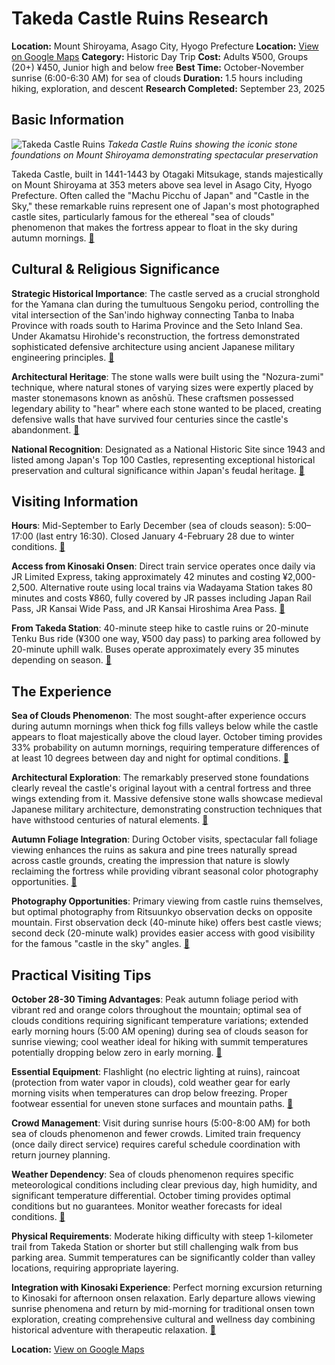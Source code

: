 # Takeda Castle Ruins Research

**Location:** Mount Shiroyama, Asago City, Hyogo Prefecture
**Location:** [View on Google Maps](https://maps.google.com/maps?q=35.30029,134.82937)
**Category:** Historic Day Trip
**Cost:** Adults ¥500, Groups (20+) ¥450, Junior high and below free
**Best Time:** October-November sunrise (6:00-6:30 AM) for sea of clouds
**Duration:** 1.5 hours including hiking, exploration, and descent
**Research Completed:** September 23, 2025

## Basic Information

![Takeda Castle Ruins](https://upload.wikimedia.org/wikipedia/commons/thumb/2/26/%E7%AB%B9%E7%94%B0%E5%9F%8E.JPG/800px-%E7%AB%B9%E7%94%B0%E5%9F%8E.JPG)
*Takeda Castle Ruins showing the iconic stone foundations on Mount Shiroyama demonstrating spectacular preservation*

Takeda Castle, built in 1441-1443 by Otagaki Mitsukage, stands majestically on Mount Shiroyama at 353 meters above sea level in Asago City, Hyogo Prefecture. Often called the "Machu Picchu of Japan" and "Castle in the Sky," these remarkable ruins represent one of Japan's most photographed castle sites, particularly famous for the ethereal "sea of clouds" phenomenon that makes the fortress appear to float in the sky during autumn mornings. [🔗](https://en.wikipedia.org/wiki/Takeda_Castle)

## Cultural & Religious Significance

**Strategic Historical Importance**: The castle served as a crucial stronghold for the Yamana clan during the tumultuous Sengoku period, controlling the vital intersection of the San'indo highway connecting Tanba to Inaba Province with roads south to Harima Province and the Seto Inland Sea. Under Akamatsu Hirohide's reconstruction, the fortress demonstrated sophisticated defensive architecture using ancient Japanese military engineering principles. [🔗](https://en.wikipedia.org/wiki/Takeda_Castle)

**Architectural Heritage**: The stone walls were built using the "Nozura-zumi" technique, where natural stones of varying sizes were expertly placed by master stonemasons known as anōshū. These craftsmen possessed legendary ability to "hear" where each stone wanted to be placed, creating defensive walls that have survived four centuries since the castle's abandonment. [🔗](https://livejapan.com/en/in-kansai/in-pref-hyogo/in-hyogo-suburbs/article-a2000062/)

**National Recognition**: Designated as a National Historic Site since 1943 and listed among Japan's Top 100 Castles, representing exceptional historical preservation and cultural significance within Japan's feudal heritage. [🔗](https://www.japan-guide.com/e/e3592.html)

## Visiting Information

**Hours**: Mid-September to Early December (sea of clouds season): 5:00–17:00 (last entry 16:30). Closed January 4-February 28 due to winter conditions. [🔗](https://matcha-jp.com/en/21709)

**Access from Kinosaki Onsen**: Direct train service operates once daily via JR Limited Express, taking approximately 42 minutes and costing ¥2,000-2,500. Alternative route using local trains via Wadayama Station takes 80 minutes and costs ¥860, fully covered by JR passes including Japan Rail Pass, JR Kansai Wide Pass, and JR Kansai Hiroshima Area Pass. [🔗](https://www.japan-guide.com/e/e3592.html)

**From Takeda Station**: 40-minute steep hike to castle ruins or 20-minute Tenku Bus ride (¥300 one way, ¥500 day pass) to parking area followed by 20-minute uphill walk. Buses operate approximately every 35 minutes depending on season. [🔗](https://livejapan.com/en/in-kansai/in-pref-hyogo/in-hyogo-suburbs/article-a2000062/)

## The Experience

**Sea of Clouds Phenomenon**: The most sought-after experience occurs during autumn mornings when thick fog fills valleys below while the castle appears to float majestically above the cloud layer. October timing provides 33% probability on autumn mornings, requiring temperature differences of at least 10 degrees between day and night for optimal conditions. [🔗](https://livejapan.com/en/in-kansai/in-pref-hyogo/in-hyogo-suburbs/article-a2000062/)

**Architectural Exploration**: The remarkably preserved stone foundations clearly reveal the castle's original layout with a central fortress and three wings extending from it. Massive defensive stone walls showcase medieval Japanese military architecture, demonstrating construction techniques that have withstood centuries of natural elements. [🔗](https://www.japan-guide.com/e/e3592.html)

**Autumn Foliage Integration**: During October visits, spectacular fall foliage viewing enhances the ruins as sakura and pine trees naturally spread across castle grounds, creating the impression that nature is slowly reclaiming the fortress while providing vibrant seasonal color photography opportunities. [🔗](https://jal.japantravel.com/hyogo/the-ruins-of-takeda-castle/2619)

**Photography Opportunities**: Primary viewing from castle ruins themselves, but optimal photography from Ritsuunkyo observation decks on opposite mountain. First observation deck (40-minute hike) offers best castle views; second deck (20-minute walk) provides easier access with good visibility for the famous "castle in the sky" angles. [🔗](https://www.japan-guide.com/e/e3592.html)

## Practical Visiting Tips

**October 28-30 Timing Advantages**: Peak autumn foliage period with vibrant red and orange colors throughout the mountain; optimal sea of clouds conditions requiring significant temperature variations; extended early morning hours (5:00 AM opening) during sea of clouds season for sunrise viewing; cool weather ideal for hiking with summit temperatures potentially dropping below zero in early morning. [🔗](https://matcha-jp.com/en/21709)

**Essential Equipment**: Flashlight (no electric lighting at ruins), raincoat (protection from water vapor in clouds), cold weather gear for early morning visits when temperatures can drop below freezing. Proper footwear essential for uneven stone surfaces and mountain paths. [🔗](https://livejapan.com/en/in-kansai/in-pref-hyogo/in-hyogo-suburbs/article-a2000062/)

**Crowd Management**: Visit during sunrise hours (5:00-8:00 AM) for both sea of clouds phenomenon and fewer crowds. Limited train frequency (once daily direct service) requires careful schedule coordination with return journey planning.

**Weather Dependency**: Sea of clouds phenomenon requires specific meteorological conditions including clear previous day, high humidity, and significant temperature differential. October timing provides optimal conditions but no guarantees. Monitor weather forecasts for ideal conditions. [🔗](https://livejapan.com/en/in-kansai/in-pref-hyogo/in-hyogo-suburbs/article-a2000062/)

**Physical Requirements**: Moderate hiking difficulty with steep 1-kilometer trail from Takeda Station or shorter but still challenging walk from bus parking area. Summit temperatures can be significantly colder than valley locations, requiring appropriate layering.

**Integration with Kinosaki Experience**: Perfect morning excursion returning to Kinosaki for afternoon onsen relaxation. Early departure allows viewing sunrise phenomena and return by mid-morning for traditional onsen town exploration, creating comprehensive cultural and wellness day combining historical adventure with therapeutic relaxation. [🔗](https://kitakinki.gr.jp/north-kansai/en/course/plan01.html)

**Location:** [View on Google Maps](https://maps.google.com/?q=35.3005,134.8294)
